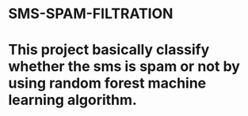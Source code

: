 # SMS-SPAM-FILTRATION
# This project basically classify whether the sms is spam or not by using random forest machine learning algorithm.
